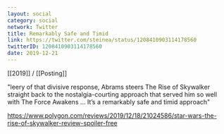 ```yaml
---
layout: social
category: social
network: Twitter
title: Remarkably Safe and Timid
link: https://twitter.com/steinea/status/1208410903114178560
twitterID: 1208410903114178560
date: 2019-12-21
---
```


[[2019]] / [[Posting]]

"leery of that divisive response, Abrams steers The Rise of Skywalker straight back to the nostalgia-courting approach that served him so well with The Force Awakens ... It’s a remarkably safe and timid approach"

<https://www.polygon.com/reviews/2019/12/18/21024586/star-wars-the-rise-of-skywalker-review-spoiler-free>
